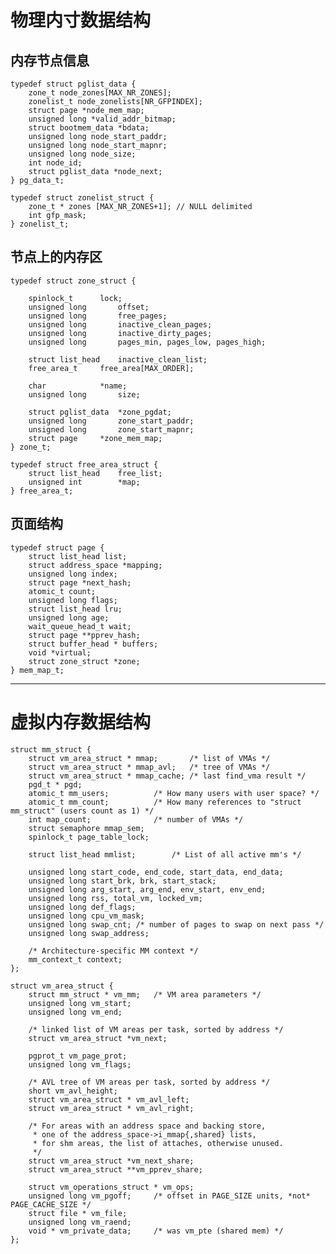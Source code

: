 # 物理内寸数据结构

 ## 内存节点信息 
 	typedef struct pglist_data {
		zone_t node_zones[MAX_NR_ZONES];
		zonelist_t node_zonelists[NR_GFPINDEX];
		struct page *node_mem_map;
		unsigned long *valid_addr_bitmap;
		struct bootmem_data *bdata;
		unsigned long node_start_paddr;
		unsigned long node_start_mapnr;
		unsigned long node_size;
		int node_id;
		struct pglist_data *node_next;
	} pg_data_t;
	
 	typedef struct zonelist_struct {
		zone_t * zones [MAX_NR_ZONES+1]; // NULL delimited
		int gfp_mask;
	} zonelist_t;
		
## 节点上的内存区		
	typedef struct zone_struct {
	
		spinlock_t		lock;
		unsigned long		offset;
		unsigned long		free_pages;
		unsigned long		inactive_clean_pages;
		unsigned long		inactive_dirty_pages;
		unsigned long		pages_min, pages_low, pages_high;

		struct list_head	inactive_clean_list;
		free_area_t		free_area[MAX_ORDER];

		char			*name;
		unsigned long		size;

		struct pglist_data	*zone_pgdat;
		unsigned long		zone_start_paddr;
		unsigned long		zone_start_mapnr;
		struct page		*zone_mem_map;
	} zone_t;

	typedef struct free_area_struct {
		struct list_head	free_list;
		unsigned int		*map;
	} free_area_t;

## 页面结构
	typedef struct page {
		struct list_head list;
		struct address_space *mapping;
		unsigned long index;
		struct page *next_hash;
		atomic_t count;
		unsigned long flags;	
		struct list_head lru;
		unsigned long age;
		wait_queue_head_t wait;
		struct page **pprev_hash;
		struct buffer_head * buffers;
		void *virtual; 
		struct zone_struct *zone;
	} mem_map_t;
***

# 虚拟内存数据结构

	struct mm_struct {
		struct vm_area_struct * mmap;		/* list of VMAs */
		struct vm_area_struct * mmap_avl;	/* tree of VMAs */
		struct vm_area_struct * mmap_cache;	/* last find_vma result */
		pgd_t * pgd;
		atomic_t mm_users;			/* How many users with user space? */
		atomic_t mm_count;			/* How many references to "struct mm_struct" (users count as 1) */
		int map_count;				/* number of VMAs */
		struct semaphore mmap_sem;
		spinlock_t page_table_lock;

		struct list_head mmlist;		/* List of all active mm's */

		unsigned long start_code, end_code, start_data, end_data;
		unsigned long start_brk, brk, start_stack;
		unsigned long arg_start, arg_end, env_start, env_end;
		unsigned long rss, total_vm, locked_vm;
		unsigned long def_flags;
		unsigned long cpu_vm_mask;
		unsigned long swap_cnt;	/* number of pages to swap on next pass */
		unsigned long swap_address;	

		/* Architecture-specific MM context */
		mm_context_t context;
	};

	struct vm_area_struct {
		struct mm_struct * vm_mm;	/* VM area parameters */
		unsigned long vm_start;
		unsigned long vm_end;

		/* linked list of VM areas per task, sorted by address */
		struct vm_area_struct *vm_next;

		pgprot_t vm_page_prot;
		unsigned long vm_flags;

		/* AVL tree of VM areas per task, sorted by address */
		short vm_avl_height;
		struct vm_area_struct * vm_avl_left;
		struct vm_area_struct * vm_avl_right;

		/* For areas with an address space and backing store,
		 * one of the address_space->i_mmap{,shared} lists,
		 * for shm areas, the list of attaches, otherwise unused.
		 */
		struct vm_area_struct *vm_next_share;
		struct vm_area_struct **vm_pprev_share;

		struct vm_operations_struct * vm_ops;
		unsigned long vm_pgoff;		/* offset in PAGE_SIZE units, *not* PAGE_CACHE_SIZE */
		struct file * vm_file;
		unsigned long vm_raend;
		void * vm_private_data;		/* was vm_pte (shared mem) */
	};

